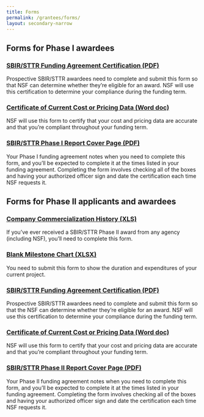 ```yaml
---
title: Forms
permalink: /grantees/forms/
layout: secondary-narrow
---
```


## Forms for Phase I awardees

### [SBIR/STTR Funding Agreement Certification (PDF)](/files/SBIR_STTR_Funding_Agreement.pdf) 
Prospective SBIR/STTR awardees need to complete and submit this form so that NSF can determine whether they’re eligible for an award. NSF will use this certification to determine your compliance during the funding term.

### [Certificate of Current Cost or Pricing Data (Word doc)](/files/Certificate_of_Current_Cost.docx)
NSF will use this form to certify that your cost and pricing data are accurate and that you’re compliant throughout your funding term.

### [SBIR/STTR Phase I Report Cover Page (PDF) ](/files/SBIR-STTR_Revised_Report_Cover.pdf)
Your Phase I funding agreement notes when you need to complete this form, and you’ll be expected to complete it at the times listed in your funding agreement. Completing the form involves checking all of the boxes and having your authorized officer sign and date the certification each time NSF requests it.

## Forms for Phase II applicants and awardees

### [Company Commercialization History (XLS)](/files/CommercialHistoryTemplate.xls) 
If you’ve ever received a SBIR/STTR Phase II award from any agency (including NSF), you’ll need to complete this form.

### [Blank Milestone Chart (XLSX) ](/files/Blank_Milestone_Chart.xlsx)
You need to submit this form to show the duration and expenditures of your current project.

### [SBIR/STTR Funding Agreement Certification (PDF)](/files/SBIR_STTR_Funding_Agreement.pdf) 
Prospective SBIR/STTR awardees need to complete and submit this form so that the NSF can determine whether they’re eligible for an award. NSF will use this certification to determine your compliance during the funding term.

### [Certificate of Current Cost or Pricing Data (Word doc)](/files/Certificate_of_Current_Cost.docx) 
NSF will use this form to certify that your cost and pricing data are accurate and that you’re compliant throughout your funding term.

### [SBIR/STTR Phase II Report Cover Page (PDF) ](/files/SBIR-STTR_Revised_Report_Cover.pdf)
Your Phase II funding agreement notes when you need to complete this form, and you’ll be expected to complete it at the times listed in your funding agreement. Completing the form involves checking all of the boxes and having your authorized officer sign and date the certification each time NSF requests it.
